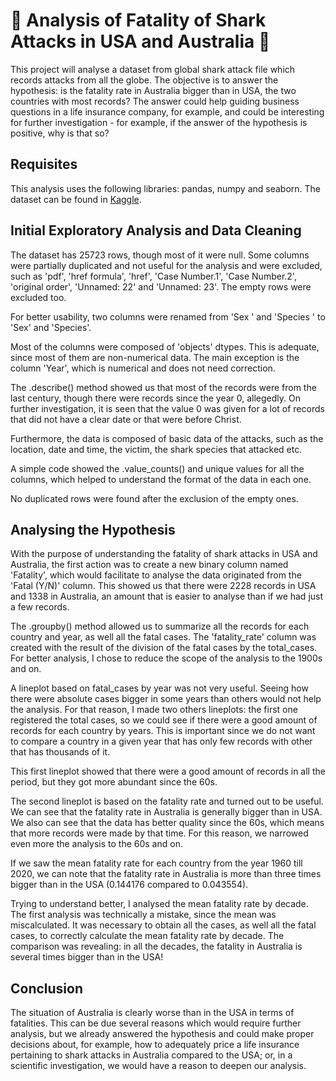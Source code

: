# 🦈 Analysis of Fatality of Shark Attacks in USA and Australia 🦈
 
This project will analyse a dataset from global shark attack file which records attacks from all the globe. The objective is to answer the hypothesis: is the fatality rate in Australia bigger than in USA, the two countries with most records? The answer could help guiding business questions in a life insurance company, for example, and could be interesting for further investigation - for example, if the answer of the hypothesis is positive, why is that so?

## Requisites
This analysis uses the following libraries: pandas, numpy and seaborn. The dataset can be found in <a href=https://www.kaggle.com/datasets/teajay/global-shark-attacks>Kaggle</a>.

## Initial Exploratory Analysis and Data Cleaning
The dataset has 25723 rows, though most of it were null. Some columns were partially duplicated and not useful for the analysis and were excluded, such as 'pdf', 'href formula', 'href', 'Case Number.1', 'Case Number.2', 'original order', 'Unnamed: 22' and 'Unnamed: 23'. The empty rows were excluded too.

For better usability, two columns were renamed from 'Sex ' and 'Species ' to 'Sex' and 'Species'.

Most of the columns were composed of 'objects' dtypes. This is adequate, since most of them are non-numerical data. The main exception is the column 'Year', which is numerical and does not need correction.

The .describe() method showed us that most of the records were from the last century, though there were records since the year 0, allegedly. On further investigation, it is seen that the value 0 was given for a lot of records that did not have a clear date or that were before Christ.

Furthermore, the data is composed of basic data of the attacks, such as the location, date and time, the victim, the shark species that attacked etc.

A simple code showed the .value_counts() and unique values for all the columns, which helped to understand the format of the data in each one.

No duplicated rows were found after the exclusion of the empty ones.

## Analysing the Hypothesis
With the purpose of understanding the fatality of shark attacks in USA and Australia, the first action was to create a new binary column named 'Fatality', which would facilitate to analyse the data originated from the 'Fatal (Y/N)' column. This showed us that there were 2228 records in USA and 1338 in Australia, an amount that is easier to analyse than if we had just a few records.

The .groupby() method allowed us to summarize all the records for each country and year, as well all the fatal cases. The 'fatality_rate' column was created with the result of the division of the fatal cases by the total_cases. For better analysis, I chose to reduce the scope of the analysis to the 1900s and on.

A lineplot based on fatal_cases by year was not very useful. Seeing how there were absolute cases bigger in some years than others would not help the analysis. For that reason, I made two others lineplots: the first one registered the total cases, so we could see if there were a good amount of records for each country by years. This is important since we do not want to compare a country in a given year that has only few records with other that has thousands of it.

This first lineplot showed that there were a good amount of records in all the period, but they got more abundant since the 60s.

The second lineplot is based on the fatality rate and turned out to be useful. We can see that the fatality rate in Australia is generally bigger than in USA. We also can see that the data has better quality since the 60s, which means that more records were made by that time. For this reason, we narrowed even more the analysis to the 60s and on.

If we saw the mean fatality rate for each country from the year 1960 till 2020, we can note that the fatality rate in Australia is more than three times bigger than in the USA (0.144176 compared to 0.043554).

Trying to understand better, I analysed the mean fatality rate by decade. The first analysis was technically a mistake, since the mean was miscalculated. It was necessary to obtain all the cases, as well all the fatal cases, to correctly calculate the mean fatality rate by decade. The comparison was revealing: in all the decades, the fatality in Australia is several times bigger than in the USA!

## Conclusion
The situation of Australia is clearly worse than in the USA in terms of fatalities. This can be due several reasons which would require further analysis, but we already answered the hypothesis and could make proper decisions about, for example, how to adequately price a life insurance pertaining to shark attacks in Australia compared to the USA; or, in a scientific investigation, we would have a reason to deepen our analysis.
